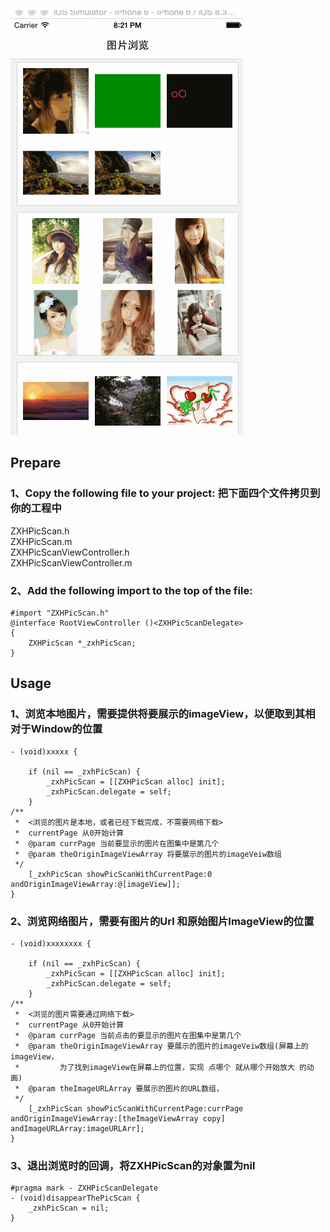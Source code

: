![Alt Text](https://github.com/JasonZXH/PicScanDemo/blob/master/ppppp.gif?raw=true)
## Prepare
### 1、Copy the following file to your project: 把下面四个文件拷贝到你的工程中
ZXHPicScan.h <br>
ZXHPicScan.m <br>
ZXHPicScanViewController.h <br>
ZXHPicScanViewController.m <br>
### 2、Add the following import to the top of the file:
```
#import "ZXHPicScan.h"
@interface RootViewController ()<ZXHPicScanDelegate>
{
    ZXHPicScan *_zxhPicScan;
}
```

## Usage
### 1、浏览本地图片，需要提供将要展示的imageView，以便取到其相对于Window的位置
```
- (void)xxxxx {

    if (nil == _zxhPicScan) {
        _zxhPicScan = [[ZXHPicScan alloc] init];
        _zxhPicScan.delegate = self;
    }
/**
 *  <浏览的图片是本地，或者已经下载完成，不需要网络下载>
 *  currentPage 从0开始计算
 *  @param currPage 当前要显示的图片在图集中是第几个
 *  @param theOriginImageViewArray 将要展示的图片的imageVeiw数组
 */
    [_zxhPicScan showPicScanWithCurrentPage:0 andOriginImageViewArray:@[imageView]];
}
```
### 2、浏览网络图片，需要有图片的Url 和原始图片ImageView的位置
```
- (void)xxxxxxxx {

    if (nil == _zxhPicScan) {
        _zxhPicScan = [[ZXHPicScan alloc] init];
        _zxhPicScan.delegate = self;
    }
/**
 *  <浏览的图片需要通过网络下载>
 *  currentPage 从0开始计算
 *  @param currPage 当前点击的要显示的图片在图集中是第几个
 *  @param theOriginImageViewArray 要展示的图片的imageVeiw数组(屏幕上的imageView，
 *         为了找到imageView在屏幕上的位置，实现 点哪个 就从哪个开始放大 的动画)
 *  @param theImageURLArray 要展示的图片的URL数组，
 */
    [_zxhPicScan showPicScanWithCurrentPage:currPage andOriginImageViewArray:[theImageViewArray copy] andImageURLArray:imageURLArr];
}
```
### 3、退出浏览时的回调，将ZXHPicScan的对象置为nil
```
#pragma mark - ZXHPicScanDelegate 
- (void)disappearThePicScan {
    _zxhPicScan = nil;
}
```
